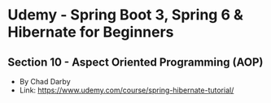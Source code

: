 # Udemy - Spring Boot 3, Spring 6 & Hibernate for Beginners
## Section 10 - Aspect Oriented Programming (AOP)
- By Chad Darby
- Link: https://www.udemy.com/course/spring-hibernate-tutorial/
